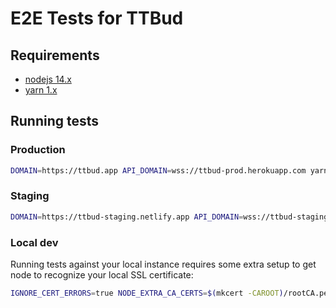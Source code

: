 # E2E Tests for TTBud

## Requirements
* [nodejs 14.x](https://nodejs.org/en/download/releases/)
* [yarn 1.x](https://classic.yarnpkg.com/en/docs/install)

## Running tests
### Production
```bash
DOMAIN=https://ttbud.app API_DOMAIN=wss://ttbud-prod.herokuapp.com yarn test
```

### Staging
```bash
DOMAIN=https://ttbud-staging.netlify.app API_DOMAIN=wss://ttbud-staging.herokuapp.com yarn test
```

### Local dev
Running tests against your local instance requires some extra setup to get node to recognize your local SSL certificate:

```bash
IGNORE_CERT_ERRORS=true NODE_EXTRA_CA_CERTS=$(mkcert -CAROOT)/rootCA.pem DOMAIN=https://ttbud.local:3000 API_DOMAIN=wss://ttbud.local:8443 yarn test
```
